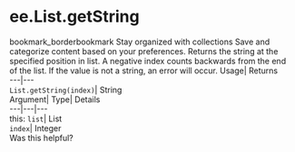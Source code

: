  
#  ee.List.getString 
bookmark_borderbookmark Stay organized with collections  Save and categorize content based on your preferences.
Returns the string at the specified position in list. A negative index counts backwards from the end of the list. If the value is not a string, an error will occur. 
Usage| Returns  
---|---  
`List.getString(index)`| String  
Argument| Type| Details  
---|---|---  
this: `list`| List  
`index`| Integer  
Was this helpful?
